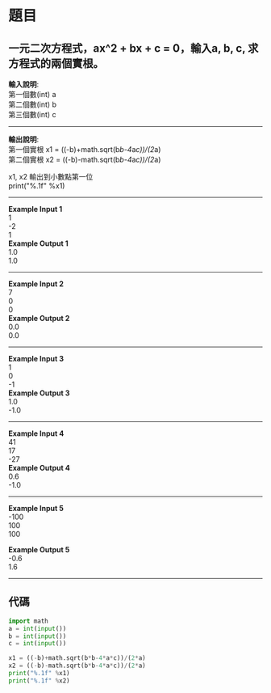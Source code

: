 # 題目 
一元二次方程式，ax^2 + bx + c = 0，輸入a, b, c, 求 方程式的兩個實根。
-----------------------------
**輸入說明**:  
第一個數(int) a  
第二個數(int) b  
第三個數(int) c  

-----------------------------
**輸出說明**:  
第一個實根 x1 = ((-b)+math.sqrt(b*b-4*a*c))/(2*a)  
第二個實根 x2 = ((-b)-math.sqrt(b*b-4*a*c))/(2*a)  

x1, x2 輸出到小數點第一位  
print("%.1f" %x1)  

-----------------------------
**Example Input 1**  
1  
-2  
1  
**Example Output 1**  
1.0  
1.0  

-------------------
**Example Input 2**  
7  
0  
0  
**Example Output 2**  
0.0  
0.0  

-------------------
**Example Input 3**  
1  
0  
-1  
**Example Output 3**  
1.0  
-1.0  

-------------------
**Example Input 4**  
41  
17  
-27  
**Example Output 4**  
0.6  
-1.0  

-------------------
**Example Input 5**  
-100  
100  
100  

**Example Output 5**  
-0.6  
1.6  

---
## 代碼
``` python
import math
a = int(input())
b = int(input())
c = int(input())

x1 = ((-b)+math.sqrt(b*b-4*a*c))/(2*a)
x2 = ((-b)-math.sqrt(b*b-4*a*c))/(2*a)
print("%.1f" %x1)
print("%.1f" %x2)
```
